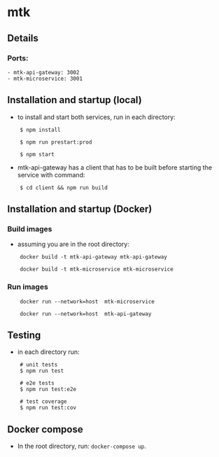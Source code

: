 # mtk

## Details

### Ports:

    - mtk-api-gateway: 3002
    - mtk-microservice: 3001

## Installation and startup (local)

- to install and start both services, run in each directory:
```
    $ npm install

    $ npm run prestart:prod

    $ npm start
```
- mtk-api-gateway has a client that has to be built before          starting the service with command:

```
    $ cd client && npm run build
```

## Installation and startup (Docker)

### Build images

- assuming you are in the root directory:

```
    docker build -t mtk-api-gateway mtk-api-gateway

    docker build -t mtk-microservice mtk-microservice
```
### Run images

```
    docker run --network=host  mtk-microservice

    docker run --network=host  mtk-api-gateway
```

## Testing

- in each directory run:

```
    # unit tests
    $ npm run test

    # e2e tests
    $ npm run test:e2e

    # test coverage
    $ npm run test:cov
```

## Docker compose

- In the root directory, run: `docker-compose up`.

